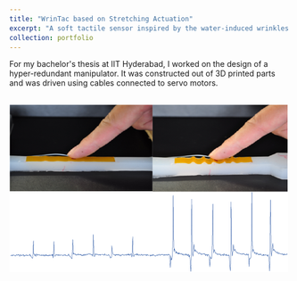```yaml
---
title: "WrinTac based on Stretching Actuation"
excerpt: "A soft tactile sensor inspired by the water-induced wrinkles on human fingertips <br/><img src='/images/projectImages/wrintacstretchingcover.png'>"
collection: portfolio
---
```


For my bachelor's thesis at IIT Hyderabad, I worked on the design of a hyper-redundant manipulator. It was constructed out of 3D printed parts and was driven using cables connected to servo motors. 

<br/><img src='/images/projectImages/wrintacstretchingcover.png'>
